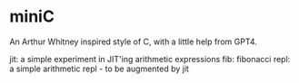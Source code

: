 # miniC

An Arthur Whitney inspired style of C, with a little help from GPT4.

jit: a simple experiment in JIT'ing arithmetic expressions
fib: fibonacci
repl: a simple arithmetic repl - to be augmented by jit

